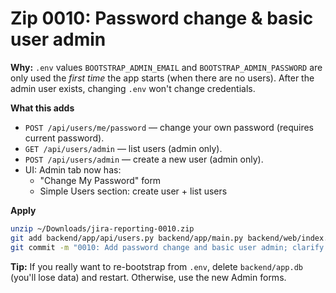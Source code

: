 # Zip 0010: Password change & basic user admin

**Why:** `.env` values `BOOTSTRAP_ADMIN_EMAIL` and `BOOTSTRAP_ADMIN_PASSWORD` are only used the *first time* the app starts (when there are no users). After the admin user exists, changing `.env` won't change credentials.

**What this adds**
- `POST /api/users/me/password` — change your own password (requires current password).
- `GET /api/users/admin` — list users (admin only).
- `POST /api/users/admin` — create a new user (admin only).
- UI: Admin tab now has:
  - "Change My Password" form
  - Simple Users section: create user + list users

**Apply**
```bash
unzip ~/Downloads/jira-reporting-0010.zip
git add backend/app/api/users.py backend/app/main.py backend/web/index.html README.md
git commit -m "0010: Add password change and basic user admin; clarify .env bootstrap behavior"
```

**Tip:** If you really want to re-bootstrap from `.env`, delete `backend/app.db` (you'll lose data) and restart. Otherwise, use the new Admin forms.
